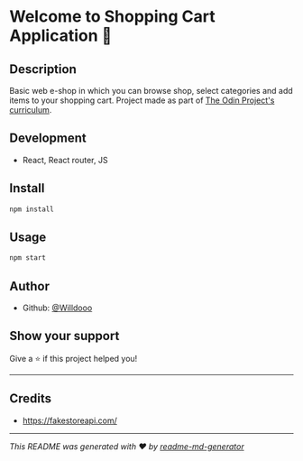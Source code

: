 # Welcome to Shopping Cart Application 👋

## Description

Basic web e-shop in which you can browse shop, select categories and add items to your shopping cart.
Project made as part of [The Odin Project's curriculum](https://www.theodinproject.com/paths/full-stack-javascript/courses/javascript/lessons/shopping-cart).

## Development

- React, React router, JS

## Install

```sh
npm install
```

## Usage

```sh
npm start
```

## Author

- Github: [@Willdooo](https://github.com/Willdooo)

## Show your support

Give a ⭐️ if this project helped you!

---

## Credits

- https://fakestoreapi.com/

---

_This README was generated with ❤️ by [readme-md-generator](https://github.com/kefranabg/readme-md-generator)_
